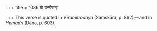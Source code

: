 +++
title = "036 यो यस्यैषाम्"

+++
This verse is quoted in *Vīramitrodaya* (Saṃskāra, p. 862);—and in
*Hemādri* (Dāna, p. 603).
